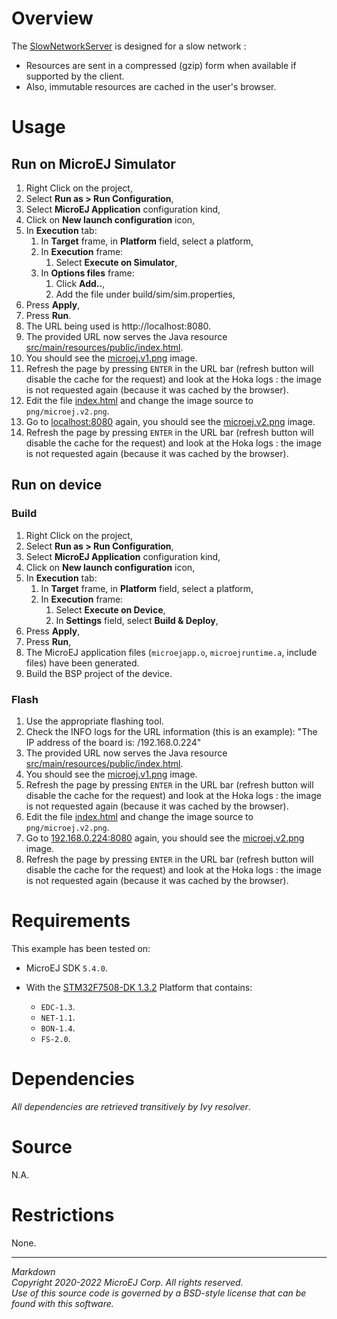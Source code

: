 # Overview

The [SlowNetworkServer](src/main/java/com/microej/example/hoka/SlowNetworkServer.java) is designed for a slow network :

-   Resources are sent in a compressed (gzip) form when available if supported by the client.
-   Also, immutable resources are cached in the user\'s browser.

# Usage

## Run on MicroEJ Simulator

1. Right Click on the project, 
2. Select **Run as > Run Configuration**,
3. Select **MicroEJ Application** configuration kind,
4. Click on **New launch configuration** icon,
5. In **Execution** tab:
	1. In **Target** frame, in **Platform** field, select a platform,
	2. In **Execution** frame:
		1. Select **Execute on Simulator**,
	3. In **Options files** frame:
		1. Click **Add..**,
		2. Add the file under build/sim/sim.properties,
6. Press **Apply**,
7. Press **Run**. 
8. The URL being used is http://localhost:8080.
9. The provided URL now serves the Java resource [src/main/resources/public/index.html](src/main/resources/public/index.html).
10. You should see the [microej.v1.png](filesystem/public/img/microej.v1.png) image.
11. Refresh the page by pressing `ENTER` in the URL bar (refresh button will disable the cache for the request) and look at the Hoka logs : the image is not requested again (because it was cached by the browser).
12. Edit the file [index.html](filesystem/public/index.html) and change the image source to `png/microej.v2.png`.
13. Go to [localhost:8080](http://localhost:8080) again, you should see the [microej.v2.png](filesystem/public/img/microej.v2.png) image.
14. Refresh the page by pressing `ENTER` in the URL bar (refresh button will disable the cache for the request) and look at the Hoka logs : the image is not requested again (because it was cached by the browser).


## Run on device

### Build

1. Right Click on the project,
2. Select **Run as > Run Configuration**,
3. Select **MicroEJ Application** configuration kind,
4. Click on **New launch configuration** icon,
5. In **Execution** tab:
	1. In **Target** frame, in **Platform** field, select a platform,
	2. In **Execution** frame:
		1. Select **Execute on Device**,
		2. In **Settings** field, select **Build & Deploy**,
6. Press **Apply**,
7. Press **Run**,
8. The MicroEJ application files (`microejapp.o`, `microejruntime.a`, include files) have been generated.
9. Build the BSP project of the device.

### Flash

1. Use the appropriate flashing tool.
2. Check the INFO logs for the URL information (this is an example): "The IP address of the board is: /192.168.0.224"
3. The provided URL now serves the Java resource [src/main/resources/public/index.html](src/main/resources/public/index.html).
4. You should see the [microej.v1.png](filesystem/public/img/microej.v1.png) image.
5. Refresh the page by pressing `ENTER` in the URL bar (refresh button will disable the cache for the request) and look at the Hoka logs : the image is not requested again (because it was cached by the browser).
6. Edit the file [index.html](filesystem/public/index.html) and change the image source to `png/microej.v2.png`.
7. Go to [192.168.0.224:8080](http://localhost:8080) again, you should see the [microej.v2.png](filesystem/public/img/microej.v2.png) image.
8. Refresh the page by pressing `ENTER` in the URL bar (refresh button will disable the cache for the request) and look at the Hoka logs : the image is not requested again (because it was cached by the browser).

# Requirements

This example has been tested on:

* MicroEJ SDK `5.4.0`.
* With the [STM32F7508-DK 1.3.2](https://github.com/MicroEJ/Platform-STMicroelectronics-STM32F7508-DK/tree/1.3.2) Platform that contains:

	* `EDC-1.3`.
	* `NET-1.1`.
	* `BON-1.4`.
	* `FS-2.0`.	

# Dependencies

*All dependencies are retrieved transitively by Ivy resolver*.

# Source

N.A.

# Restrictions

None.

---  
_Markdown_   
_Copyright 2020-2022 MicroEJ Corp. All rights reserved._   
_Use of this source code is governed by a BSD-style license that can be found with this software._   
